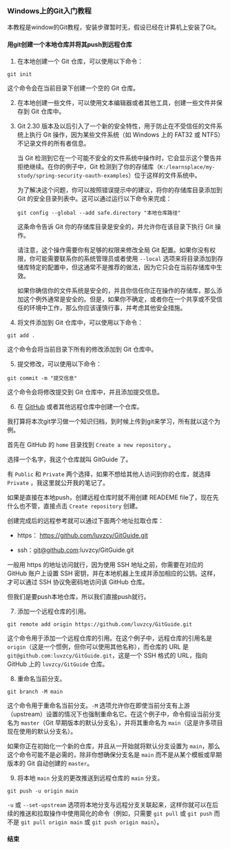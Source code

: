 

### Windows上的Git入门教程

本教程是window的Git教程，安装步骤暂时无，假设已经在计算机上安装了Git。

#### 用git创建一个本地仓库并将其push到远程仓库

1. 在本地创建一个 Git 仓库，可以使用以下命令：

```
git init
```

这个命令会在当前目录下创建一个空的 Git 仓库。

2. 在本地创建一些文件，可以使用文本编辑器或者其他工具，创建一些文件并保存到 Git 仓库中。
3. Git 2.30 版本及以后引入了一个新的安全特性，用于防止在不受信任的文件系统上执行 Git 操作，因为某些文件系统（如 Windows 上的 FAT32 或 NTFS）不记录文件的所有者信息。

   当 Git 检测到它在一个可能不安全的文件系统中操作时，它会显示这个警告并拒绝继续。在你的例子中，Git 检测到了你的存储库（`K:/learnsplace/my-study/spring-security-oauth-examples`）位于这样的文件系统中。

   为了解决这个问题，你可以按照错误提示中的建议，将你的存储库目录添加到 Git 的安全目录列表中。这可以通过运行以下命令来完成：

   ```
   git config --global --add safe.directory "本地仓库路径"
   ```

   这条命令告诉 Git 你的存储库目录是安全的，并允许你在该目录下执行 Git 操作。

   请注意，这个操作需要你有足够的权限来修改全局 Git 配置。如果你没有权限，你可能需要联系你的系统管理员或者使用 `--local` 选项来将目录添加到存储库特定的配置中，但这通常不是推荐的做法，因为它只会在当前存储库中生效。

   如果你确信你的文件系统是安全的，并且你信任你正在操作的存储库，那么添加这个例外通常是安全的。但是，如果你不确定，或者你在一个共享或不受信任的环境中工作，那么你应该谨慎行事，并考虑其他安全措施。
4. 将文件添加到 Git 仓库中，可以使用以下命令：

```
git add .
```

这个命令会将当前目录下所有的修改添加到 Git 仓库中。

5. 提交修改，可以使用以下命令：

```
git commit -m "提交信息"
```

这个命令会将修改提交到 Git 仓库中，并且添加提交信息。

6. 在 [GitHub](https://so.csdn.net/so/search?q=GitHub&spm=1001.2101.3001.7020) 或者其他远程仓库中创建一个仓库。

我打算将本次git学习做一个知识归档，到时候上传到git来学习，所有就以这个为例。

首先在 GitHub 的 `home` 目录找到 `Create a new repository` 。

选择一个名字，我这个仓库就叫 GitGuide 了。 

有 `Public` 和 `Private` 两个选择，如果不想给其他人访问到你的仓库，就选择 `Private` ，我这里就公开我的笔记了。

如果是直接在本地push，创建远程仓库时就不用创建 READEME file了，现在先什么也不管，直接点击 `Create repository` 创建。



创建完成后的远程参考就可以通过下面两个地址拉取仓库：

- https： https://github.com/luvzcy/GitGuide.git 

- ssh：git@github.com:luvzcy/GitGuide.git

一般用 https 的地址访问就行，因为使用 SSH 地址之前，你需要在对应的 GitHub 账户上设置 SSH 密钥，并在本地机器上生成并添加相应的公钥。这样，才可以通过 SSH 协议免密码地访问该 GitHub 仓库。

但我们是要push本地仓库，所以我们直接push就行。

7. 添加一个远程仓库的引用。

```
git remote add origin https://github.com/luvzcy/GitGuide.git
```

这个命令用于添加一个远程仓库的引用。在这个例子中，远程仓库的引用名是 `origin`（这是一个惯例，但你可以使用其他名称），而仓库的 URL 是 `git@github.com:luvzcy/GitGuide.git`，这是一个 SSH 格式的 URL，指向 GitHub 上的 `luvzcy/GitGuide` 仓库。

8. 重命名当前分支。

```
git branch -M main
```

这个命令用于重命名当前分支。`-M` 选项允许你在即使当前分支有上游（upstream）设置的情况下也强制重命名它。在这个例子中，命令假设当前分支名为 `master`（Git 早期版本的默认分支名），并将其重命名为 `main`（这是许多项目现在使用的默认分支名）。

如果你正在初始化一个新的仓库，并且从一开始就将默认分支设置为 `main`，那么这个命令可能不是必需的，除非你想确保分支名是 `main` 而不是从某个模板或早期版本的 Git 自动创建的 `master`。

9. 将本地 `main` 分支的更改推送到远程仓库的 `main` 分支。

```
git push -u origin main
```

`-u` 或 `--set-upstream` 选项将本地分支与远程分支关联起来，这样你就可以在后续的推送和拉取操作中使用简化的命令（例如，只需要 `git pull` 或 `git push` 而不是 `git pull origin main` 或 `git push origin main`）。

#### 结束